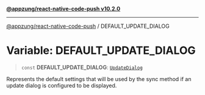 [**@appzung/react-native-code-push v10.2.0**](../README.md)

---

[@appzung/react-native-code-push](../README.md) / DEFAULT_UPDATE_DIALOG

# Variable: DEFAULT_UPDATE_DIALOG

> `const` **DEFAULT_UPDATE_DIALOG**: [`UpdateDialog`](../interfaces/UpdateDialog.md)

Represents the default settings that will be used by the sync method if
an update dialog is configured to be displayed.
